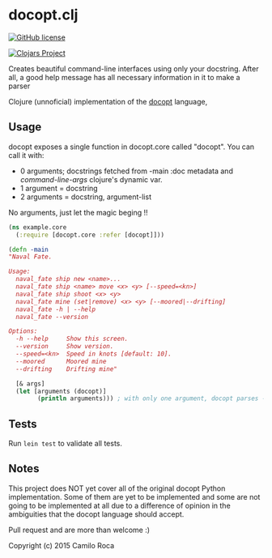 # docopt.clj
[![GitHub license](https://img.shields.io/github/license/mashape/apistatus.svg?style=plastic)](https://github.com/carocad/docopt.cluno/blob/master/LICENSE)

[![Clojars Project](http://clojars.org/org.clojars.carocad/docopt/latest-version.svg)](http://clojars.org/org.clojars.carocad/docopt)

Creates beautiful command-line interfaces using only your docstring. After all, a good help message has all necessary information in it to make a parser

Clojure (unnoficial) implementation of the [docopt](http://docopt.org/) language,

## Usage
docopt exposes a single function in docopt.core called "docopt". You can call it with:
- 0 arguments; docstrings fetched from -main :doc metadata and *command-line-args* clojure's dynamic var.
- 1 argument = docstring
- 2 arguments = docstring, argument-list

No arguments, just let the magic beging !!

``` clojure
(ns example.core
  (:require [docopt.core :refer [docopt]]))

(defn -main
"Naval Fate.

Usage:
  naval_fate ship new <name>...
  naval_fate ship <name> move <x> <y> [--speed=<kn>]
  naval_fate ship shoot <x> <y>
  naval_fate mine (set|remove) <x> <y> [--moored|--drifting]
  naval_fate -h | --help
  naval_fate --version

Options:
  -h --help     Show this screen.
  --version     Show version.
  --speed=<kn>  Speed in knots [default: 10].
  --moored      Moored mine
  --drifting    Drifting mine"

  [& args]
  (let [arguments (docopt)]
        (println arguments))) ; with only one argument, docopt parses -main's docstring.
```

## Tests
Run `lein test` to validate all tests.

## Notes
This project does NOT yet cover all of the original docopt Python implementation. Some of them are yet to be implemented and some are not going to be implemented at all due to a difference of opinion in the ambiguities that the docopt language should accept.

Pull request and are more than welcome :)

Copyright (c) 2015 Camilo Roca
